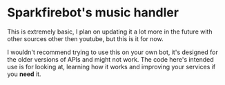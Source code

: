 # Sparkfirebot's music handler

This is extremely basic, I plan on updating it a lot more in the future with other sources other then youtube, but this is it for now.

I wouldn't recommend trying to use this on your own bot, it's designed for the older versions of APIs and might not work. The code here's intended use is for looking at, learning how it works and improving your services if you **need** it.
